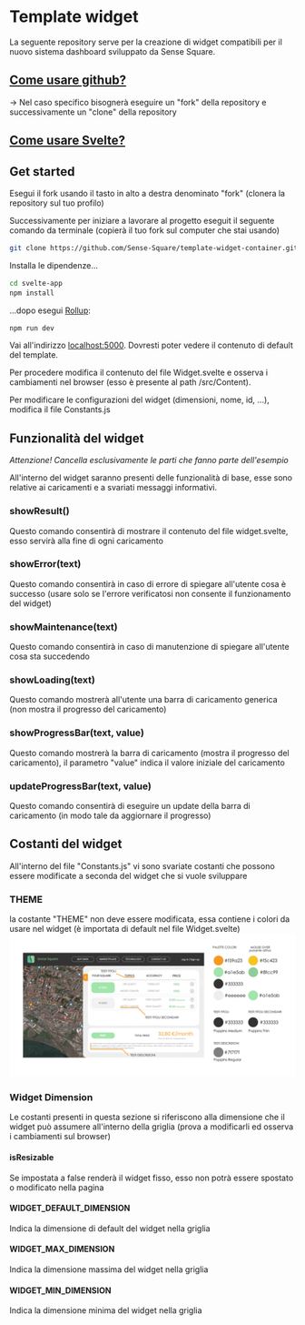 # Template widget

La seguente repository serve per la creazione di widget compatibili per il nuovo sistema dashboard sviluppato da Sense Square.

## [Come usare github?](https://www.notion.so/maxmoffa/Collaborare-con-Github-78e94ad0d10949aa98b8a0dd4c398116)
-> Nel caso specifico bisognerà eseguire un "fork" della repository e successivamente un "clone" della repository

## [Come usare Svelte?](https://www.notion.so/maxmoffa/Guida-Svelte-47899a33e26e4a77bdc3e581b9e38e9d)

## Get started

Esegui il fork usando il tasto in alto a destra denominato "fork" (clonera la repository sul tuo profilo)

Successivamente per iniziare a lavorare al progetto eseguit il seguente comando da terminale (copierà il tuo fork sul computer che stai usando)

```bash
git clone https://github.com/Sense-Square/template-widget-container.git
```

Installa le dipendenze...

```bash
cd svelte-app
npm install
```

...dopo esegui [Rollup](https://rollupjs.org):

```bash
npm run dev
```

Vai all'indirizzo [localhost:5000](http://localhost:5000). Dovresti poter vedere il contenuto di default del template.

Per procedere modifica il contenuto del file Widget.svelte e osserva i cambiamenti nel browser (esso è presente al path /src/Content).

Per modificare le configurazioni del widget (dimensioni, nome, id, ...), modifica il file Constants.js

## Funzionalità del widget

*Attenzione! Cancella esclusivamente le parti che fanno parte dell'esempio*

All'interno del widget saranno presenti delle funzionalità di base, esse sono relative ai caricamenti e a svariati messaggi informativi.

### showResult()
Questo comando consentirà di mostrare il contenuto del file widget.svelte, esso servirà alla fine di ogni caricamento

### showError(text)
Questo comando consentirà in caso di errore di spiegare all'utente cosa è successo (usare solo se l'errore verificatosi non consente il funzionamento del widget)

### showMaintenance(text)
Questo comando consentirà in caso di manutenzione di spiegare all'utente cosa sta succedendo

### showLoading(text)
Questo comando mostrerà all'utente una barra di caricamento generica (non mostra il progresso del caricamento)

### showProgressBar(text, value)
Questo comando mostrerà la barra di caricamento (mostra il progresso del caricamento), il parametro "value" indica il valore iniziale del caricamento

### updateProgressBar(text, value)
Questo comando consentirà di eseguire un update della barra di caricamento (in modo tale da aggiornare il progresso)

## Costanti del widget
All'interno del file "Constants.js" vi sono svariate costanti che possono essere modificate a seconda del widget che si vuole sviluppare

### THEME
la costante "THEME" non deve essere modificata, essa contiene i colori da usare nel widget (è importata di default nel file Widget.svelte)
![Esempio tema](https://raw.githubusercontent.com/MaxMoffa/public-files/main/Palette%20Colori.png)

### Widget Dimension
Le costanti presenti in questa sezione si riferiscono alla dimensione che il widget può assumere all'interno della griglia (prova a modificarli ed osserva i cambiamenti sul browser)
#### isResizable
Se impostata a false renderà il widget fisso, esso non potrà essere spostato o modificato nella pagina
#### WIDGET_DEFAULT_DIMENSION
Indica la dimensione di default del widget nella griglia
#### WIDGET_MAX_DIMENSION
Indica la dimensione massima del widget nella griglia
#### WIDGET_MIN_DIMENSION
Indica la dimensione minima del widget nella griglia